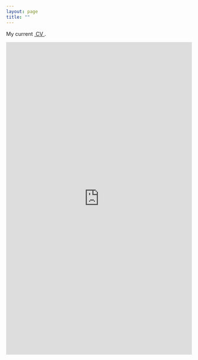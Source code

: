 ```yaml
--- 
layout: page
title: ""
---
```


My current <a href="pdfs/cvgithub.pdf" class="image fit"><img src="images/marr_pic.jpg" alt=""> CV </a>.

<embed src="https://researchecon.github.io/cvgithub.pdf" width="100%" height="850px"/>
